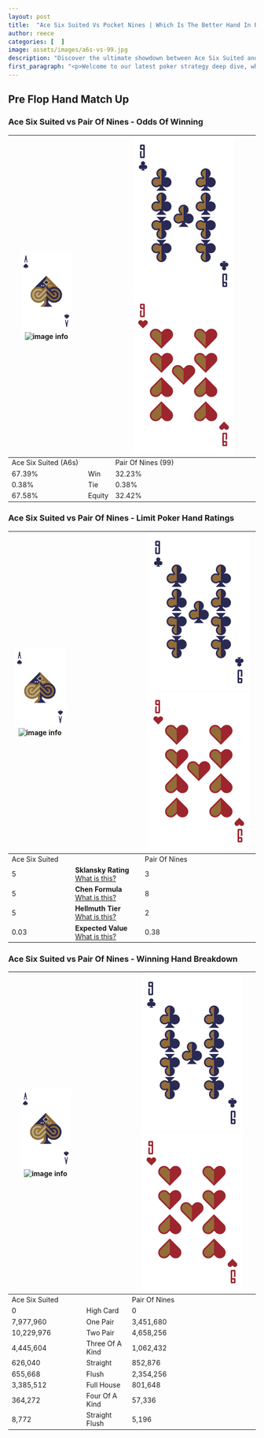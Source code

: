 ```yaml
---
layout: post
title:  "Ace Six Suited Vs Pocket Nines | Which Is The Better Hand In Poker? A Complete Guide"
author: reece
categories: [  ]
image: assets/images/a6s-vs-99.jpg
description: "Discover the ultimate showdown between Ace Six Suited and Pair Of Nines in poker! Uncover the odds, strategies, and scenarios where one hand triumphs over the other. Get ready to up your poker game with this thrilling analysis."
first_paragraph: "<p>Welcome to our latest poker strategy deep dive, where we're pitting two distinct hands against each other in a high-stakes showdown: Ace Six Suited vs Pair Of Nines.</p><p>In the dynamic world of poker, every decision counts, and knowing which hand holds the upper hand is key to your success at the table.</p><p>In this article, we'll dissect these two hands, explore the scenarios where one dominates the other, and equip you with the knowledge to make strategic choices that can tip the odds in your favor.</p><p>Get ready to unravel the intriguing dynamics of these poker hands and elevate your game to new heights.</p>"
---
```




[comment]: # (sp0)

## Pre Flop Hand Match Up

<div class="table hand-ratings" markdown="1"> 



### Ace Six Suited vs Pair Of Nines - Odds Of Winning


    
| ![image info](assets/images/hand1/A.png) ![image info](assets/images/hand1/6s.png) |  | ![image info](assets/images/hand2/9.png) ![image info](assets/images/hand2/9o.png) |
| -------- | -------- | -------- |
| Ace Six Suited (A6s) |  | Pair Of Nines (99) |
| 67.39% | Win | 32.23% |
| 0.38% | Tie | 0.38% |
| 67.58% | Equity | 32.42% |




[comment]: # (sp1)



### Ace Six Suited vs Pair Of Nines - Limit Poker Hand Ratings


    
| ![image info](assets/images/hand1/A.png) ![image info](assets/images/hand1/6s.png) |  | ![image info](assets/images/hand2/9.png) ![image info](assets/images/hand2/9o.png) |
| -------- | -------- | -------- |
| Ace Six Suited |  | Pair Of Nines |
| 5 | **Sklansky Rating** [What is this?](/sklansky-rating-explained) | 3 |
| 5 | **Chen Formula** [What is this?](/chen-formula-explained) | 8 |
| 5 | **Hellmuth Tier** [What is this?](/Hellmuth-tier-explained) | 2 |
| 0.03 | **Expected Value** [What is this?](/expected-value-explained) | 0.38 |




[comment]: # (sp2)



### Ace Six Suited vs Pair Of Nines - Winning Hand Breakdown


    
| ![image info](assets/images/hand1/A.png) ![image info](assets/images/hand1/6s.png) |  | ![image info](assets/images/hand2/9.png) ![image info](assets/images/hand2/9o.png) |
| -------- | -------- | -------- |
| Ace Six Suited |  | Pair Of Nines |
| 0 | High Card | 0 |
| 7,977,960 | One Pair | 3,451,680 |
| 10,229,976 | Two Pair | 4,658,256 |
| 4,445,604 | Three Of A Kind | 1,062,432 |
| 626,040 | Straight | 852,876 |
| 655,668 | Flush | 2,354,256 |
| 3,385,512 | Full House | 801,648 |
| 364,272 | Four Of A Kind | 57,336 |
| 8,772 | Straight Flush | 5,196 |




[comment]: # (sp3)



</div>

[comment]: # (sp4)



[comment]: # (sp5)

